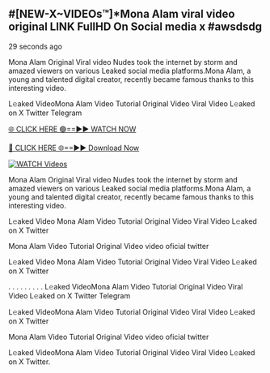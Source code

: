 ## #[NEW-X~VIDEOs™]*Mona Alam viral video original LINK FullHD On Social media x #awsdsdg

29 seconds ago

Mona Alam Original Viral video Nudes took the internet by storm and amazed viewers on various Leaked social media platforms.Mona Alam, a young and talented digital creator, recently became famous thanks to this interesting video.

L𝚎aked VideoMona Alam Video Tutorial Original Video Viral Video L𝚎aked on X Twitter Telegram

[🌐 CLICK HERE 🟢==►► WATCH NOW](https://shorturl.at/XvvZf)

[🔴 CLICK HERE 🌐==►► Download Now](https://shorturl.at/XvvZf)

[![WATCH Videos](https://i.imgur.com/dJHk4Zq.gif)](https://shorturl.at/XvvZf)

Mona Alam Original Viral video Nudes took the internet by storm and amazed viewers on various Leaked social media platforms.Mona Alam, a young and talented digital creator, recently became famous thanks to this interesting video.

L𝚎aked Video Mona Alam Video Tutorial Original Video Viral Video L𝚎aked on X Twitter

Mona Alam Video Tutorial Original Video video oficial twitter

L𝚎aked Video Mona Alam Video Tutorial Original Video Viral Video L𝚎aked on X Twitter

. . . . . . . . . L𝚎aked VideoMona Alam Video Tutorial Original Video Viral Video L𝚎aked on X Twitter Telegram

L𝚎aked VideoMona Alam Video Tutorial Original Video Viral Video L𝚎aked on X Twitter

Mona Alam Video Tutorial Original Video video oficial twitter

L𝚎aked VideoMona Alam Video Tutorial Original Video Viral Video L𝚎aked on X Twitter.